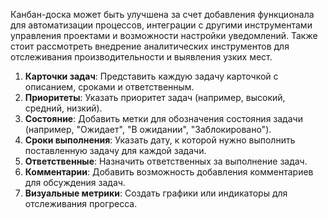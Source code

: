 Кaнбан-доска может быть улучшена за счет добавления функционала для автоматизации процессов, интеграции с другими инструментами управления проектами и возможности настройки уведомлений. Также стоит рассмотреть внедрение аналитических инструментов для отслеживания производительности и выявления узких мест.
1. **Карточки задач**: Представить каждую задачу карточкой с описанием, сроками и ответственным.
2. **Приоритеты**: Указать приоритет задач (например, высокий, средний, низкий).
3. **Состояние**: Добавить метки для обозначения состояния задачи (например, "Ожидает", "В ожидании", "Заблокировано").
4. **Сроки выполнения**: Указать дату, к которой нужно выполнить поставленную задачу для каждой задачи.
5. **Ответственные**: Назначить ответственных за выполнение задач.
6. **Комментарии**: Добавить возможность добавления комментариев для обсуждения задач.
7. **Визуальные метрики**: Создать графики или индикаторы для отслеживания прогресса.